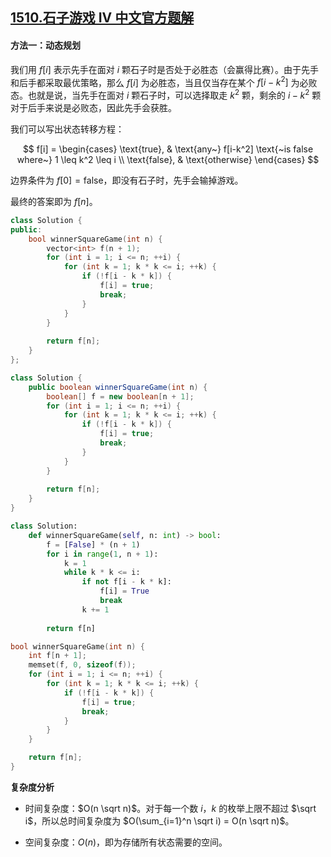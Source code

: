 ## [1510.石子游戏 IV 中文官方题解](https://leetcode.cn/problems/stone-game-iv/solutions/100000/shi-zi-you-xi-iv-by-leetcode-solution)
#### 方法一：动态规划

我们用 $f[i]$ 表示先手在面对 $i$ 颗石子时是否处于必胜态（会赢得比赛）。由于先手和后手都采取最优策略，那么 $f[i]$ 为必胜态，当且仅当存在某个 $f[i - k^2]$ 为必败态。也就是说，当先手在面对 $i$ 颗石子时，可以选择取走 $k^2$ 颗，剩余的 $i-k^2$ 颗对于后手来说是必败态，因此先手会获胜。

我们可以写出状态转移方程：

$$
f[i] = \begin{cases}
\text{true}, & \text{any~} f[i-k^2] \text{~is false where~} 1 \leq k^2 \leq i \\
\text{false}, & \text{otherwise}
\end{cases}
$$

边界条件为 $f[0]=\text{false}$，即没有石子时，先手会输掉游戏。

最终的答案即为 $f[n]$。

```C++ [sol1-C++]
class Solution {
public:
    bool winnerSquareGame(int n) {
        vector<int> f(n + 1);
        for (int i = 1; i <= n; ++i) {
            for (int k = 1; k * k <= i; ++k) {
                if (!f[i - k * k]) {
                    f[i] = true;
                    break;
                }
            }
        }
        
        return f[n];
    }
};
```

```Java [sol1-Java]
class Solution {
    public boolean winnerSquareGame(int n) {
        boolean[] f = new boolean[n + 1];
        for (int i = 1; i <= n; ++i) {
            for (int k = 1; k * k <= i; ++k) {
                if (!f[i - k * k]) {
                    f[i] = true;
                    break;
                }
            }
        }
        
        return f[n];
    }
}
```

```Python [sol1-Python3]
class Solution:
    def winnerSquareGame(self, n: int) -> bool:
        f = [False] * (n + 1)
        for i in range(1, n + 1):
            k = 1
            while k * k <= i:
                if not f[i - k * k]:
                    f[i] = True
                    break
                k += 1
        
        return f[n]
```

```C [sol1-C]
bool winnerSquareGame(int n) {
    int f[n + 1];
    memset(f, 0, sizeof(f));
    for (int i = 1; i <= n; ++i) {
        for (int k = 1; k * k <= i; ++k) {
            if (!f[i - k * k]) {
                f[i] = true;
                break;
            }
        }
    }

    return f[n];
}
```

**复杂度分析**

- 时间复杂度：$O(n \sqrt n)$。对于每一个数 $i$，$k$ 的枚举上限不超过 $\sqrt i$，所以总时间复杂度为 $O(\sum_{i=1}^n \sqrt i) = O(n \sqrt n)$。

- 空间复杂度：$O(n)$，即为存储所有状态需要的空间。